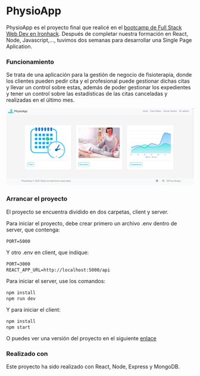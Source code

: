# PhysioApp

PhysioApp es el proyecto final que realicé en el [bootcamp de Full Stack Web Dev en Ironhack](https://www.ironhack.com/es/desarrollo-web). Después de completar nuestra formación en React, Node, Javascript,..., tuvimos dos semanas para desarrollar una Single Page Aplication. 

### Funcionamiento

Se trata de una aplicación para la gestión de negocio de fisioterapia, donde los clientes pueden pedir cita y el profesional puede gestionar dichas citas y llevar un control sobre estas, además de poder gestionar los expedientes y tener un control sobre las estadísticas de las citas canceladas y realizadas en el último mes.

![Intranet Admin](server/images_capture/intranet_admin.png)

### Arrancar el proyecto

El proyecto se encuentra dividido en dos carpetas, client y server.

Para iniciar el proyecto, debe crear primero un archivo .env dentro de server, que contenga:

```
PORT=5000
```

Y otro .env en client, que indique:

```
PORT=3000
REACT_APP_URL=http://localhost:5000/api
```

Para iniciar el server, use los comandos:

```
npm install
npm run dev
```

Y para iniciar el client:

```
npm install 
npm start
```

O puedes ver una versión del proyecto en el siguiente [enlace](https://project-physio-app.herokuapp.com/)

### Realizado con

Este proyecto ha sido realizado con React, Node, Express y MongoDB.